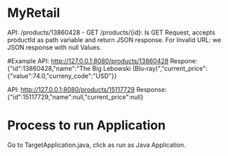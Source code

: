 # MyRetail

API: /products/13860428 - GET 
/products/{id}: Is GET Request, accepts productId as path variable and return JSON response.
For Invalid URL: we JSON response with null Values.

#Example
API: http://127.0.0.1:8080/products/13860428
Respone: {"id":13860428,"name":"The Big Lebowski (Blu-ray)","current_price":{"value":74.0,"curreny_code":"USD"}}

API: http://127.0.0.1:8080/products/15117729
Response: {"id":15117729,"name":null,"current_price":null}

# Process to run Application

Go to TargetApplication.java, click as run as Java Application.

